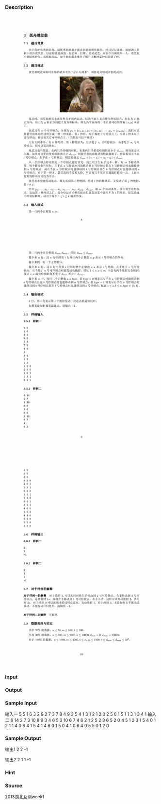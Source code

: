 
### Description
![](/JudgeOnline/upload/201305/problem-7.jpg)
![](/JudgeOnline/upload/201305/problem-8.JPG)
![](/JudgeOnline/upload/201305/problem-9.jpg)
### Input

### Output

### Sample Input
输入一
5 5
1 6
3 2
9 2
7 3
7 8
4 9
3
5 4
1 3
1 2
1 2 0
2 5 0
1 5 1
1 3 1
3 4 1
输入二
6 14
2 7
3 10
8 9
3 4
6 5
3 10
6 7
4
6 2
1 2
5 2
3 6
5 2 0
4 5 1
2 3 1
5 4 0
1 2 1
1 4 0
6 4 1
5 4 1
4 6 0
1 5 0
4 1 0
6 4 0
5 5 0
1 2 0
### Sample Output
输出1
2
2
-1

输出2
2
1
1
-1
### Hint

### Source
2013湖北互测week1